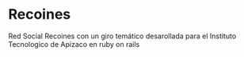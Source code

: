 # Recoines
Red Social Recoines con un giro temático desarollada para el Instituto Tecnologico de Apizaco en ruby on rails
